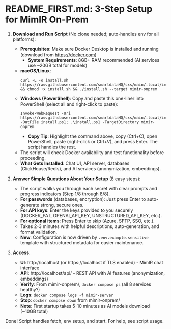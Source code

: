 # README_FIRST.md: 3-Step Setup for MimIR On-Prem

1. **Download and Run Script** (No clone needed; auto-handles env for all platforms):
   - **Prerequisites**: Make sure Docker Desktop is installed and running (download from https://docker.com)
     - **System Requirements**: 8GB+ RAM recommended (AI services use ~20GB total for models)
   - **macOS/Linux**:
     ```
     curl -L -o install.sh https://raw.githubusercontent.com/smartdataHQ/cxs/main/.local/install.sh && chmod +x install.sh && ./install.sh --target mimir-onprem
     ```
   - **Windows (PowerShell)**: Copy and paste this one-liner into PowerShell (select all and right-click to paste):
     ```
     Invoke-WebRequest -Uri https://raw.githubusercontent.com/smartdataHQ/cxs/main/.local/install.ps1 -OutFile install.ps1; .\install.ps1 -TargetDirectory mimir-onprem
     ```
     - **Copy Tip**: Highlight the command above, copy (Ctrl+C), open PowerShell, paste (right-click or Ctrl+V), and press Enter. The script handles the rest.
   - The script will check Docker availability and test functionality before proceeding.
   - **What Gets Installed**: Chat UI, API server, databases (ClickHouse/Redis), and AI services (anonymization, embeddings).

2. **Answer Simple Questions About Your Setup** (8 easy steps):
   - The script walks you through each secret with clear prompts and progress indicators (Step 1/8 through 8/8).
   - **For passwords** (databases, encryption): Just press Enter to auto-generate strong, secure ones.
   - **For API keys**: Enter the keys provided to you securely (DOCKER_PAT, OPENAI_API_KEY, UNSTRUCTURED_API_KEY, etc.).
   - **For optional items**: Press Enter to skip (Azure, SFTP, SSO, etc.).
   - Takes 2-3 minutes with helpful descriptions, auto-generation, and format validation.
   - **New**: Configuration is now driven by `.env.example.sensitive` template with structured metadata for easier maintenance.

3. **Access**:
   - **UI**: http://localhost (or https://localhost if TLS enabled) - MimIR chat interface
   - **API**: http://localhost/api/ - REST API with AI features (anonymization, embeddings)
   - **Verify**: From mimir-onprem/, `docker compose ps` (all 8 services healthy?)
   - **Logs**: `docker compose logs -f mimir-server`
   - **Stop**: `docker compose down` from mimir-onprem/
   - **Note**: First startup takes 5-10 minutes as AI models download (~10GB total)

Done! Script handles fetch, env setup, and start. For help, see script usage.
